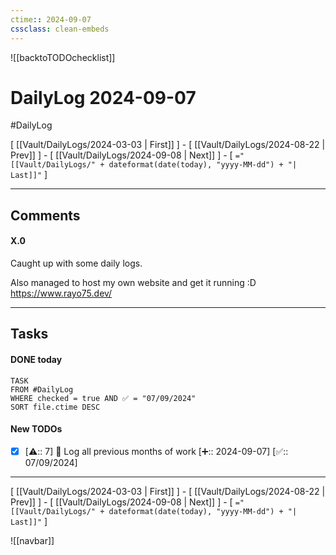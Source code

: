 ```yaml
---
ctime:: 2024-09-07
cssclass: clean-embeds
---
```

![[backtoTODOchecklist]]
# DailyLog 2024-09-07

#DailyLog

\[ [[Vault/DailyLogs/2024-03-03 | First]] \] - \[ [[Vault/DailyLogs/2024-08-22 | Prev]] \] - \[ [[Vault/DailyLogs/2024-09-08 | Next]] \] - \[ `="[[Vault/DailyLogs/" + dateformat(date(today), "yyyy-MM-dd") + "| Last]]"` \]

---

## Comments

#### X.0

Caught up with some daily logs.

Also managed to host my own website and get it running :D
https://www.rayo75.dev/



---

## Tasks
#### DONE today
```dataview
TASK
FROM #DailyLog
WHERE checked = true AND ✅ = "07/09/2024"
SORT file.ctime DESC
```


#### New TODOs
- [x] [⚠️:: 7] 📓 Log all previous months of work [➕:: 2024-09-07] [✅:: 07/09/2024]



---

\[ [[Vault/DailyLogs/2024-03-03 | First]] \] - \[ [[Vault/DailyLogs/2024-08-22 | Prev]] \] - \[ [[Vault/DailyLogs/2024-09-08 | Next]] \] - \[ `="[[Vault/DailyLogs/" + dateformat(date(today), "yyyy-MM-dd") + "| Last]]"` \]

![[navbar]]



